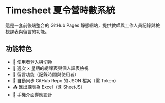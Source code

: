 # Timesheet 夏令營時數系統

這是一套前後端整合的 GitHub Pages 靜態網站，提供教師與工作人員記錄與檢視課表與留言的功能。

## 功能特色

- 👤 使用者登入與切換
- 📅 週次 × 星期的總課表與個人課表檢視
- 💬 留言功能（記錄時間與使用者）
- 🔄 自動同步 GitHub Repo 的 JSON 檔案（需 Token）
- 📤 匯出課表為 Excel（含 SheetJS）
- 📱 手機介面響應設計
